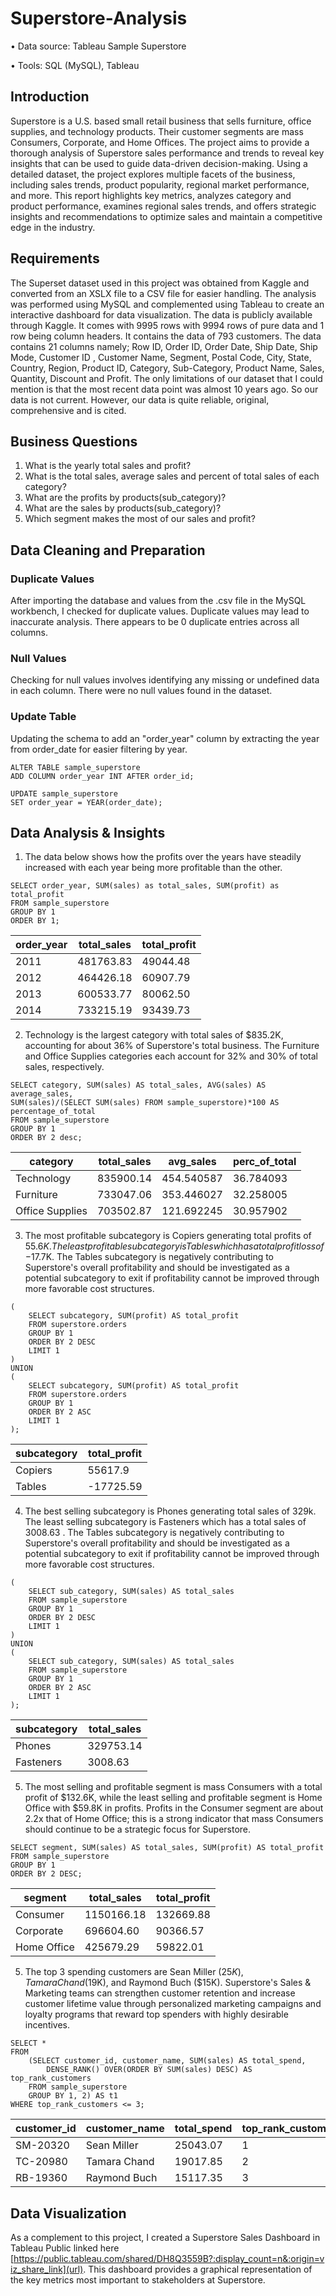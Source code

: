 # Superstore-Analysis
• Data source: Tableau Sample Superstore

• Tools: SQL (MySQL), Tableau

## Introduction
Superstore is a U.S. based small retail business that sells furniture, office supplies, and technology products. Their customer segments are mass Consumers, Corporate, and Home Offices. The project aims to provide a thorough analysis of Superstore sales performance and trends to reveal key insights that can be used to guide data-driven decision-making. Using a detailed dataset, the project explores multiple facets of the business, including sales trends, product popularity, regional market performance, and more. This report highlights key metrics, analyzes category and product performance, examines regional sales trends, and offers strategic insights and recommendations to optimize sales and maintain a competitive edge in the industry.

## Requirements
The Superset dataset used in this project was obtained from Kaggle and converted from an XSLX file to a CSV file for easier handling. The analysis was performed using MySQL and complemented using Tableau to create an interactive dashboard for data visualization.
The data is publicly available through Kaggle. It comes with 9995 rows with 9994 rows of pure data and 1 row being column headers. It contains the data of 793 customers. The data contains 21 columns namely; Row ID, Order ID, Order Date, Ship Date, Ship Mode, Customer ID , Customer Name, Segment, Postal Code, City, State, Country, Region, Product ID, Category, Sub-Category, Product Name, Sales, Quantity, Discount and Profit.
The only limitations of our dataset that I could mention is that the most recent data point was almost 10 years ago. So our data is not current. However, our data is quite reliable, original, comprehensive and is cited.

## Business Questions
1. What is the yearly total sales and profit?
2. What is the total sales, average sales and percent of total sales of each category?
3. What are the profits by products(sub_category)?
4. What are the sales by products(sub_category)?
5. Which segment makes the most of our sales and profit?

## Data Cleaning and Preparation
### Duplicate Values 
After importing the database and values from the .csv file in the MySQL workbench, I checked for duplicate values. Duplicate values may lead to inaccurate analysis.
There appears to be 0 duplicate entries across all columns.

### Null Values
Checking for null values involves identifying any missing or undefined data in each column.
There were no null values found in the dataset.

### Update Table
Updating the schema to add an "order_year" column by extracting the year from order_date for easier filtering by year.

```
ALTER TABLE sample_superstore
ADD COLUMN order_year INT AFTER order_id;

UPDATE sample_superstore
SET order_year = YEAR(order_date);
```

## Data Analysis & Insights
1. The data below shows how the profits over the years have steadily increased with each year being more profitable than the other.
```
SELECT order_year, SUM(sales) as total_sales, SUM(profit) as total_profit
FROM sample_superstore
GROUP BY 1
ORDER BY 1;
```
| order_year | total_sales | total_profit |
|------------|-------------|--------------|
| 2011       | 481763.83   | 49044.48     | 
| 2012       | 464426.18   | 60907.79     | 
| 2013       | 600533.77   | 80062.50     | 
| 2014       | 733215.19   | 93439.73     | 

2.	Technology is the largest category with total sales of $835.2K, accounting for about 36% of Superstore's total business. The Furniture and Office Supplies categories each account for 32% and 30% of total sales, respectively.
```
SELECT category, SUM(sales) AS total_sales, AVG(sales) AS average_sales,
SUM(sales)/(SELECT SUM(sales) FROM sample_superstore)*100 AS percentage_of_total
FROM sample_superstore
GROUP BY 1
ORDER BY 2 desc;
```
| category        | total_sales | avg_sales  | perc_of_total |
|-----------------|-------------|------------|---------------|
| Technology      | 835900.14   | 454.540587 | 36.784093     |
| Furniture       | 733047.06   | 353.446027 | 32.258005     |
| Office Supplies | 703502.87   | 121.692245 | 30.957902     |

3.	The most profitable subcategory is Copiers generating total profits of $55.6K. The least profitable subcategory is Tables which has a total profit loss of -$17.7K. The Tables subcategory is negatively contributing to Superstore's overall profitability and should be investigated as a potential subcategory to exit if profitability cannot be improved through more favorable cost structures.
```
(
	SELECT subcategory, SUM(profit) AS total_profit
	FROM superstore.orders
	GROUP BY 1
	ORDER BY 2 DESC
	LIMIT 1
)
UNION
(
	SELECT subcategory, SUM(profit) AS total_profit
	FROM superstore.orders
	GROUP BY 1
	ORDER BY 2 ASC
	LIMIT 1
);
```
| subcategory | total_profit |
|-------------|--------------|
| Copiers     |  55617.9     |
| Tables      | -17725.59    |

4. The best selling subcategory is Phones generating total sales of 329k. The least selling subcategory is Fasteners which has a total sales of 3008.63 . The Tables subcategory is negatively contributing to Superstore's overall profitability and should be investigated as a potential subcategory to exit if profitability cannot be improved through more favorable cost structures.
```
(
	SELECT sub_category, SUM(sales) AS total_sales
	FROM sample_superstore
	GROUP BY 1
	ORDER BY 2 DESC
	LIMIT 1
)
UNION
(
	SELECT sub_category, SUM(sales) AS total_sales
	FROM sample_superstore
	GROUP BY 1
	ORDER BY 2 ASC
	LIMIT 1
);
```
| subcategory | total_sales  |
|-------------|--------------|
| Phones      |  329753.14   |
| Fasteners   |  3008.63     |

5.	The most selling and profitable segment is mass Consumers with a total profit of $132.6K, while the least selling and profitable segment is Home Office with $59.8K in profits. Profits in the Consumer segment are about 2.2x that of Home Office; this is a strong indicator that mass Consumers should continue to be a strategic focus for Superstore.
```
SELECT segment, SUM(sales) AS total_sales, SUM(profit) AS total_profit
FROM sample_superstore
GROUP BY 1
ORDER BY 2 DESC;
```
| segment     | total_sales | total_profit |
|-------------|-------------| ------------ |
| Consumer    | 1150166.18  |  132669.88   |
| Corporate   | 696604.60   |   90366.57   |
| Home Office | 425679.29   |   59822.01   |

5.	The top 3 spending customers are Sean Miller ($25K), Tamara Chand ($19K), and Raymond Buch ($15K). Superstore's Sales & Marketing teams can strengthen customer retention and increase customer lifetime value through personalized marketing campaigns and loyalty programs that reward top spenders with highly desirable incentives. 
```
SELECT *
FROM 
	(SELECT customer_id, customer_name, SUM(sales) AS total_spend,
		DENSE_RANK() OVER(ORDER BY SUM(sales) DESC) AS top_rank_customers
	FROM sample_superstore
	GROUP BY 1, 2) AS t1
WHERE top_rank_customers <= 3;
```
| customer_id | customer_name | total_spend | top_rank_customers |
|-------------|---------------|-------------|--------------------|
| SM-20320    | Sean Miller   | 25043.07    | 1                  |
| TC-20980    | Tamara Chand  | 19017.85    | 2                  |
| RB-19360    | Raymond Buch  | 15117.35    | 3                  |

## Data Visualization
As a complement to this project, I created a Superstore Sales Dashboard in Tableau Public linked here [https://public.tableau.com/shared/DH8Q3559B?:display_count=n&:origin=viz_share_link](url). This dashboard provides a graphical representation of the key metrics most important to stakeholders at Superstore.
